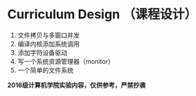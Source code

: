 # Curriculum Design （课程设计）

1. 文件拷贝与多窗口并发
2. 编译内核添加系统调用
3. 添加字符设备驱动
4. 写一个系统资源管理器（monitor）
5. 一个简单的文件系统


**2016级计算机学院实验内容，仅供参考，严禁抄袭**